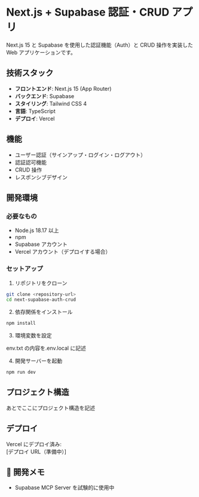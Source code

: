 # Next.js + Supabase 認証・CRUD アプリ

Next.js 15 と Supabase を使用した認証機能（Auth）と CRUD 操作を実装した Web アプリケーションです。

## 技術スタック

- **フロントエンド**: Next.js 15 (App Router)
- **バックエンド**: Supabase
- **スタイリング**: Tailwind CSS 4
- **言語**: TypeScript
- **デプロイ**: Vercel

## 機能

- ユーザー認証（サインアップ・ログイン・ログアウト）
- 認証認可機能
- CRUD 操作
- レスポンシブデザイン

## 開発環境

### 必要なもの

- Node.js 18.17 以上
- npm
- Supabase アカウント
- Vercel アカウント（デプロイする場合）

### セットアップ

1. リポジトリをクローン

```bash
git clone <repository-url>
cd next-supabase-auth-crud
```

2. 依存関係をインストール

```bash
npm install
```

3. 環境変数を設定

env.txt の内容を.env.local に記述

4. 開発サーバーを起動

```bash
npm run dev
```

## プロジェクト構造

あとでここにプロジェクト構造を記述

## デプロイ

Vercel にデプロイ済み:  
[デプロイ URL（準備中）]

## 🔧 開発メモ

- Supabase MCP Server を試験的に使用中
